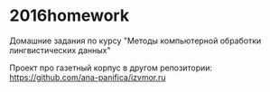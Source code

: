 # 2016homework
Домашние задания по курсу "Методы компьютерной обработки лингвистических данных"

Проект про газетный корпус в другом репозитории: https://github.com/ana-panifica/izvmor.ru
